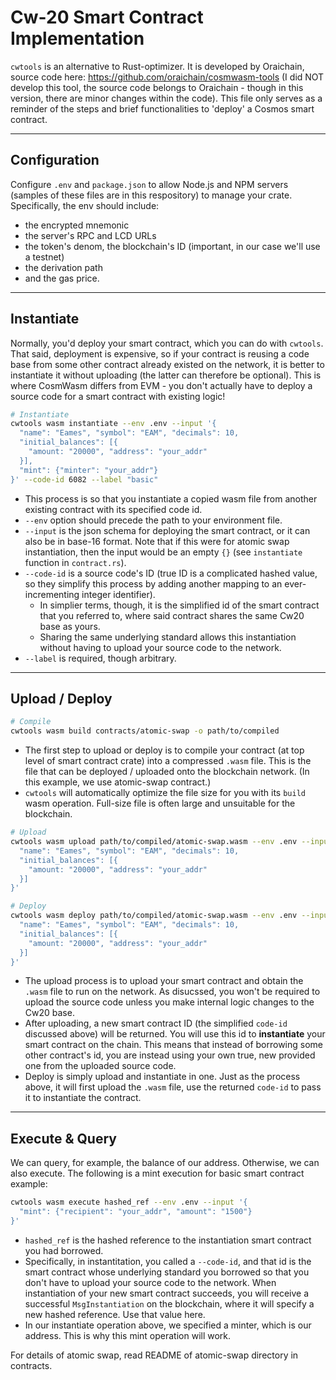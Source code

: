 # Cw-20 Smart Contract Implementation

`cwtools` is an alternative to Rust-optimizer. It is developed by Oraichain, source code here:
https://github.com/oraichain/cosmwasm-tools (I did NOT develop this tool, the source code belongs to Oraichain - though in this
version, there are minor changes within the code). This file only serves as a reminder of the steps and brief functionalities
to 'deploy' a Cosmos smart contract.

----------------
## Configuration

Configure `.env` and `package.json` to allow Node.js and NPM servers (samples of these files are in this respository) to manage
your crate. Specifically, the env should include:
  * the encrypted mnemonic
  * the server's RPC and LCD URLs
  * the token's denom, the blockchain's ID (important, in our case we'll use a testnet)
  * the derivation path
  * and the gas price.

----------------
## Instantiate
Normally, you'd deploy your smart contract, which you can do with `cwtools`. That said, deployment is expensive, so if your
contract is reusing a code base from some other contract already existed on the network, it is better to instantiate it without
uploading (the latter can therefore be optional). This is where CosmWasm differs from EVM - you don't actually have to deploy a
source code for a smart contract with existing logic!<br>

  ```bash
  # Instantiate
  cwtools wasm instantiate --env .env --input '{
    "name": "Eames", "symbol": "EAM", "decimals": 10, 
    "initial_balances": [{
      "amount: "20000", "address": "your_addr"
    }], 
    "mint": {"minter": "your_addr"}
  }' --code-id 6082 --label "basic"
  ```
  * This process is so that you instantiate a copied wasm file from another existing contract with its specified code id.
  * `--env` option should precede the path to your environment file.
  * `--input` is the json schema for deploying the smart contract, or it can also be in base-16 format. Note that if this were
    for atomic swap instantiation, then the input would be an empty `{}` (see `instantiate` function in `contract.rs`).
  * `--code-id` is a source code's ID (true ID is a complicated hashed value, so they simplify this process by adding another
    mapping to an ever-incrementing integer identifier).
    * In simplier terms, though, it is the simplified id of the smart contract that you referred to, where said contract shares
      the same Cw20 base as yours.
    * Sharing the same underlying standard allows this instantiation without having to upload your source code to the network.
  * `--label` is required, though arbitrary.

----------------
## Upload / Deploy
  ```bash
  # Compile
  cwtools wasm build contracts/atomic-swap -o path/to/compiled
  ```
  * The first step to upload or deploy is to compile your contract (at top level of smart contract crate) into a compressed
    `.wasm` file. This is the file that can be deployed / uploaded onto the blockchain network. (In this example, we use
    atomic-swap contract.)
  * `cwtools` will automatically optimize the file size for you with its `build` wasm operation. Full-size file is often large
    and unsuitable for the blockchain.

  ```bash
  # Upload
  cwtools wasm upload path/to/compiled/atomic-swap.wasm --env .env --input '{
    "name": "Eames", "symbol": "EAM", "decimals": 10, 
    "initial_balances": [{
      "amount: "20000", "address": "your_addr"
    }]
  }'

  # Deploy
  cwtools wasm deploy path/to/compiled/atomic-swap.wasm --env .env --input '{
    "name": "Eames", "symbol": "EAM", "decimals": 10, 
    "initial_balances": [{
      "amount: "20000", "address": "your_addr"
    }]
  }'
  ```
  * The upload process is to upload your smart contract and obtain the `.wasm` file to run on the network. As disucssed, you
    won't be required to upload the source code unless you make internal logic changes to the Cw20 base.
  * After uploading, a new smart contract ID (the simplified `code-id` discussed above) will be returned. You will use this id
    to **instantiate** your smart contract on the chain. This means that instead of borrowing some other contract's id, you are
    instead using your own true, new provided one from the uploaded source code.
  * Deploy is simply upload and instantiate in one. Just as the process above, it will first upload the `.wasm` file, use the
    returned `code-id` to pass it to instantiate the contract.

----------------
## Execute & Query
We can query, for example, the balance of our address. Otherwise, we can also execute. The following is a mint execution 
for basic smart contract example:
  ```bash
  cwtools wasm execute hashed_ref --env .env --input '{
    "mint": {"recipient": "your_addr", "amount": "1500"}
  }'
  ```
  * `hashed_ref` is the hashed reference to the instantiation smart contract you had borrowed.
  * Specifically, in instantitation, you called a `--code-id`, and that id is the smart contract whose underlying standard you
    borrowed so that you don't have to upload your source code to the network. When instantiation of your new smart contract
    succeeds, you will receive a successful `MsgInstantiation` on the blockchain, where it will specify a new hashed reference.
    Use that value here.
  * In our instantiate operation above, we specified a minter, which is our address. This is why this mint operation will work.

For details of atomic swap, read README of atomic-swap directory in contracts.